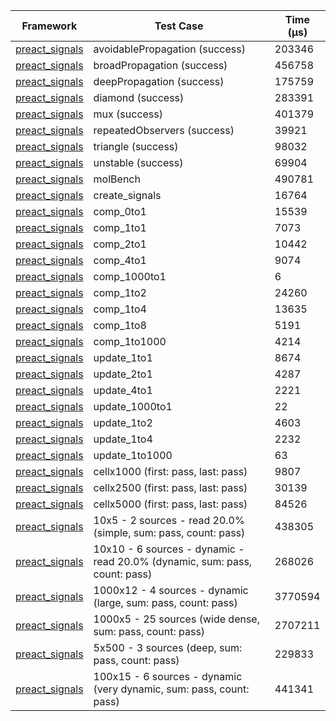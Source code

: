 | Framework | Test Case | Time (μs) |
| --- | --- | --- |
| [preact_signals](https://pub.dev/packages/preact_signals) | avoidablePropagation (success) | 203346 |
| [preact_signals](https://pub.dev/packages/preact_signals) | broadPropagation (success) | 456758 |
| [preact_signals](https://pub.dev/packages/preact_signals) | deepPropagation (success) | 175759 |
| [preact_signals](https://pub.dev/packages/preact_signals) | diamond (success) | 283391 |
| [preact_signals](https://pub.dev/packages/preact_signals) | mux (success) | 401379 |
| [preact_signals](https://pub.dev/packages/preact_signals) | repeatedObservers (success) | 39921 |
| [preact_signals](https://pub.dev/packages/preact_signals) | triangle (success) | 98032 |
| [preact_signals](https://pub.dev/packages/preact_signals) | unstable (success) | 69904 |
| [preact_signals](https://pub.dev/packages/preact_signals) | molBench | 490781 |
| [preact_signals](https://pub.dev/packages/preact_signals) | create_signals | 16764 |
| [preact_signals](https://pub.dev/packages/preact_signals) | comp_0to1 | 15539 |
| [preact_signals](https://pub.dev/packages/preact_signals) | comp_1to1 | 7073 |
| [preact_signals](https://pub.dev/packages/preact_signals) | comp_2to1 | 10442 |
| [preact_signals](https://pub.dev/packages/preact_signals) | comp_4to1 | 9074 |
| [preact_signals](https://pub.dev/packages/preact_signals) | comp_1000to1 | 6 |
| [preact_signals](https://pub.dev/packages/preact_signals) | comp_1to2 | 24260 |
| [preact_signals](https://pub.dev/packages/preact_signals) | comp_1to4 | 13635 |
| [preact_signals](https://pub.dev/packages/preact_signals) | comp_1to8 | 5191 |
| [preact_signals](https://pub.dev/packages/preact_signals) | comp_1to1000 | 4214 |
| [preact_signals](https://pub.dev/packages/preact_signals) | update_1to1 | 8674 |
| [preact_signals](https://pub.dev/packages/preact_signals) | update_2to1 | 4287 |
| [preact_signals](https://pub.dev/packages/preact_signals) | update_4to1 | 2221 |
| [preact_signals](https://pub.dev/packages/preact_signals) | update_1000to1 | 22 |
| [preact_signals](https://pub.dev/packages/preact_signals) | update_1to2 | 4603 |
| [preact_signals](https://pub.dev/packages/preact_signals) | update_1to4 | 2232 |
| [preact_signals](https://pub.dev/packages/preact_signals) | update_1to1000 | 63 |
| [preact_signals](https://pub.dev/packages/preact_signals) | cellx1000 (first: pass, last: pass) | 9807 |
| [preact_signals](https://pub.dev/packages/preact_signals) | cellx2500 (first: pass, last: pass) | 30139 |
| [preact_signals](https://pub.dev/packages/preact_signals) | cellx5000 (first: pass, last: pass) | 84526 |
| [preact_signals](https://pub.dev/packages/preact_signals) | 10x5 - 2 sources - read 20.0% (simple, sum: pass, count: pass) | 438305 |
| [preact_signals](https://pub.dev/packages/preact_signals) | 10x10 - 6 sources - dynamic - read 20.0% (dynamic, sum: pass, count: pass) | 268026 |
| [preact_signals](https://pub.dev/packages/preact_signals) | 1000x12 - 4 sources - dynamic (large, sum: pass, count: pass) | 3770594 |
| [preact_signals](https://pub.dev/packages/preact_signals) | 1000x5 - 25 sources (wide dense, sum: pass, count: pass) | 2707211 |
| [preact_signals](https://pub.dev/packages/preact_signals) | 5x500 - 3 sources (deep, sum: pass, count: pass) | 229833 |
| [preact_signals](https://pub.dev/packages/preact_signals) | 100x15 - 6 sources - dynamic (very dynamic, sum: pass, count: pass) | 441341 |
